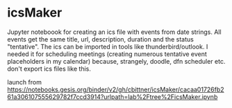 # icsMaker

Jupyter noteboook for creating an ics file with events from date strings. All events get the same title, url, description, duration and the status "tentative". The ics can be imported in tools like thunderbird/outlook. I needed it for scheduling meetings (creating numerous tentative event placeholders in my calendar) because, strangely, doodle, dfn scheduler etc. don't export ics files like this.

launch from  
https://notebooks.gesis.org/binder/v2/gh/cbittner/icsMaker/cacaa01726fb261a306107555629782f7ccd3914?urlpath=lab%2Ftree%2FicsMaker.ipynb
